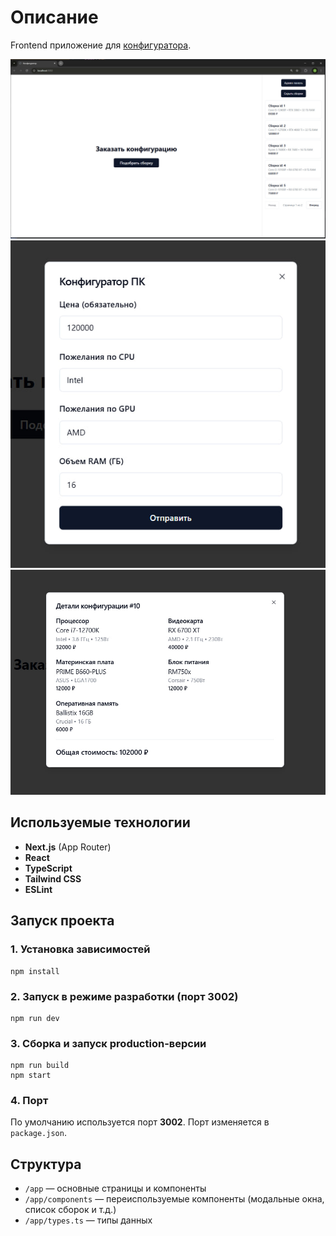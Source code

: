 # Описание

Frontend приложение для [конфигуратора](https://github.com/vikovaro/ConfiguratorBackend).

<p align="center">
    <img src="https://raw.githubusercontent.com/vikovaro/ConfiguratorFrontend/refs/heads/main/project-images/1.jpg"/>
    <img src="https://raw.githubusercontent.com/vikovaro/ConfiguratorFrontend/refs/heads/main/project-images/2.jpg"/>
    <img src="https://raw.githubusercontent.com/vikovaro/ConfiguratorFrontend/refs/heads/main/project-images/3.jpg"/>
</p>

## Используемые технологии
- **Next.js** (App Router)
- **React**
- **TypeScript**
- **Tailwind CSS**
- **ESLint**

## Запуск проекта

### 1. Установка зависимостей
```
npm install
```

### 2. Запуск в режиме разработки (порт 3002)
```
npm run dev
```

### 3. Сборка и запуск production-версии
```
npm run build
npm start
```

### 4. Порт

По умолчанию используется порт **3002**. Порт изменяется в `package.json`.

## Структура
- `/app` — основные страницы и компоненты
- `/app/components` — переиспользуемые компоненты (модальные окна, список сборок и т.д.)
- `/app/types.ts` — типы данных


